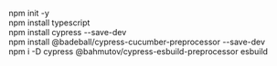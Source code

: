 npm init -y <br />
npm install typescript <br />
npm install cypress --save-dev <br />
npm install @badeball/cypress-cucumber-preprocessor --save-dev <br />
npm i -D cypress @bahmutov/cypress-esbuild-preprocessor esbuild
